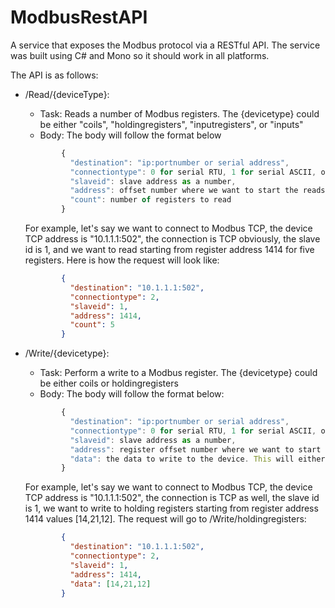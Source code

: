 # ModbusRestAPI

A service that exposes the Modbus protocol via a RESTful API. The service was built using C# and Mono so it should work in all platforms.

The API is as follows:
  - /Read/{deviceType}:
    - Task: Reads a number of Modbus registers. The {devicetype} could be either "coils", "holdingregisters", "inputregisters", or "inputs"
    - Body: The body will follow the format below
    ```javascript
            {
              "destination": "ip:portnumber or serial address",
              "connectiontype": 0 for serial RTU, 1 for serial ASCII, or 2 for TCP,
              "slaveid": slave address as a number,
              "address": offset number where we want to start the reads,
              "count": number of registers to read
            }
    ```
      For example, let's say we want to connect to Modbus TCP, the device TCP address is "10.1.1.1:502", 
      the connection is TCP obviously, the slave id is 1, and we want to read starting from register address 1414 for five registers. 
      Here is how the request will look like:
    ```json
            {
              "destination": "10.1.1.1:502",
              "connectiontype": 2,
              "slaveid": 1,
              "address": 1414,
              "count": 5
            }
    ```  
    
  - /Write/{devicetype}:
    - Task: Perform a write to a Modbus register. The {devicetype} could be either coils or holdingregisters
    - Body: The body will follow the format below:
    ```javascript
            {
              "destination": "ip:portnumber or serial address",
              "connectiontype": 0 for serial RTU, 1 for serial ASCII, or 2 for TCP,
              "slaveid": slave address as a number,
              "address": register offset number where we want to start the reads,
              "data": the data to write to the device. This will either be an array of bools or ushorts
            }
    ```
    For example, let's say we want to connect to Modbus TCP, the device TCP address is "10.1.1.1:502", 
    the connection is TCP as well, the slave id is 1, we want to write to holding registers starting from register address 1414 values 
    [14,21,12]. The request will go to /Write/holdingregisters:
    ```json
            {
              "destination": "10.1.1.1:502",
              "connectiontype": 2,
              "slaveid": 1,
              "address": 1414,
              "data": [14,21,12]
            }
    ```
    
